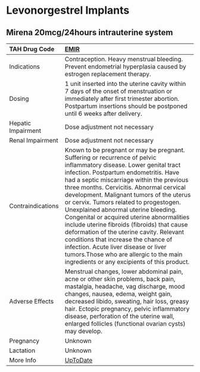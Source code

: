 # Levonorgestrel Implants

## Mirena 20mcg/24hours intrauterine system

| TAH Drug Code      | [EMIR](https://www.tahsda.org.tw/drugs/hissearch.php?drug_code=EMIR)                                                                                                                                                                                                                                                                                                                                                                                                                                                                                                                                                                                                                                |
|:-------------------|:----------------------------------------------------------------------------------------------------------------------------------------------------------------------------------------------------------------------------------------------------------------------------------------------------------------------------------------------------------------------------------------------------------------------------------------------------------------------------------------------------------------------------------------------------------------------------------------------------------------------------------------------------------------------------------------------------|
| Indications        | Contraception. Heavy menstrual bleeding. Prevent endometrial hyperplasia caused by estrogen replacement therapy.                                                                                                                                                                                                                                                                                                                                                                                                                                                                                                                                                                                    |
| Dosing             | 1 unit inserted into the uterine cavity within 7 days of the onset of menstruation or immediately after first trimester abortion. Postpartum insertions should be postponed until 6 weeks after delivery.                                                                                                                                                                                                                                                                                                                                                                                                                                                                                           |
| Hepatic Impairment | Dose adjustment not necessary                                                                                                                                                                                                                                                                                                                                                                                                                                                                                                                                                                                                                                                                       |
| Renal Impairment   | Dose adjustment not necessary                                                                                                                                                                                                                                                                                                                                                                                                                                                                                                                                                                                                                                                                       |
| Contraindications  | Known to be pregnant or may be pregnant. Suffering or recurrence of pelvic inflammatory disease. Lower genital tract infection. Postpartum endometritis. Have had a septic miscarriage within the previous three months. Cervicitis. Abnormal cervical development. Malignant tumors of the uterus or cervix. Tumors related to progestogen. Unexplained abnormal uterine bleeding. Congenital or acquired uterine abnormalities include uterine fibroids (fibroids) that cause deformation of the uterine cavity. Relevant conditions that increase the chance of infection. Acute liver disease or liver tumors.Those who are allergic to the main ingredients or any excipients of this product. |
| Adverse Effects    | Menstrual changes, lower abdominal pain, acne or other skin problems, back pain, mastalgia, headache, vag discharge, mood changes, nausea, edema, weight gain, decreased libido, sweating, hair loss, greasy hair. Ectopic pregnancy, pelvic inflammatory disease, perforation of the uterine wall, enlarged follicles (functional ovarian cysts) may develop.                                                                                                                                                                                                                                                                                                                                      |
| Pregnancy          | Unknown                                                                                                                                                                                                                                                                                                                                                                                                                                                                                                                                                                                                                                                                                             |
| Lactation          | Unknown                                                                                                                                                                                                                                                                                                                                                                                                                                                                                                                                                                                                                                                                                             |
| More Info          | [UpToDate](https://www.uptodate.com/contents/levonorgestrel-implants-drug-information)                                                                                                                                                                                                                                                                                                                                                                                                                                                                                                                                                                                                              |

